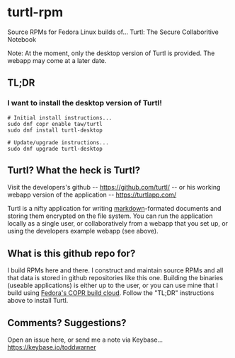 # turtl-rpm
Source RPMs for Fedora Linux builds of... Turtl: The Secure Collaboritive Notebook

Note: At the moment, only the desktop version of Turtl is provided. The webapp may come at a later date.

## TL;DR

### I want to install the desktop version of Turtl!
```
# Initial install instructions...
sudo dnf copr enable taw/turtl
sudo dnf install turtl-desktop
```

```
# Update/upgrade instructions...
sudo dnf upgrade turtl-desktop
```

## Turtl? What the heck is Turtl?
Visit the developers's github -- https://github.com/turtl/ -- or his working webapp version of the application -- https://turtlapp.com/

Turtl is a nifty application for writing [markdown](https://en.wikipedia.org/wiki/Markdown)-formated documents and storing them encrypted on the file system. You can run the application locally as a single user, or collaboratively from a webapp that you set up, or using the developers example webapp (see above).

## What is this github repo for?

I build RPMs here and there. I construct and maintain source RPMs and all that data is stored in github repositories like this one. Building the binaries (useable applications) is either up to the user, or you can use mine that I build using [Fedora's COPR build cloud](https://copr.fedorainfracloud.org). Follow the "TL;DR" instructions above to install Turtl.

## Comments? Suggestions?
Open an issue here, or send me a note via Keybase... https://keybase.io/toddwarner
